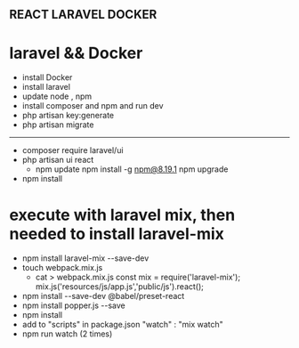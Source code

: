 REACT LARAVEL DOCKER
---
# laravel && Docker
- install Docker
- install laravel
- update node , npm
- install composer and npm and run dev
- php artisan key:generate
- php artisan migrate
- ---
- composer require laravel/ui
- php artisan ui react
  - npm update
    npm install -g npm@8.19.1
    npm upgrade
- npm install
# execute with laravel mix, then needed to install laravel-mix 
- npm install laravel-mix --save-dev
- touch webpack.mix.js
  - cat > webpack.mix.js
    const mix = require('laravel-mix');
    mix.js('resources/js/app.js','public/js').react();
- npm install --save-dev @babel/preset-react
-  npm install popper.js --save
- npm install
- add to "scripts" in package.json
    "watch" : "mix watch"
- npm run watch (2 times)




